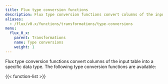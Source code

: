 ```yaml
---
title: Flux type conversion functions
description: Flux type conversion functions convert columns of the input table into a specific data type.
aliases:
  - /flux/v0.x/functions/transformations/type-conversions
menu:
  flux_0_x:
    parent: Transformations
    name: Type conversions
    weight: 1
---
```


Flux type conversion functions convert columns of the input table into a specific data type.
The following type conversion functions are available:

{{< function-list >}}

